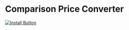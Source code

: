 # Comparison Price Converter

[![Install Button]](https://github.com/GabrielF-C/comparison-price-converter/raw/main/script.user.js)

<!-- prettier-ignore-start -->

[Install Button]: https://img.shields.io/badge/Install&nbsp;Script-EF2D5E?style=for-the-badge&logoColor=white&logo=DocuSign

<!-- prettier-ignore-end -->
